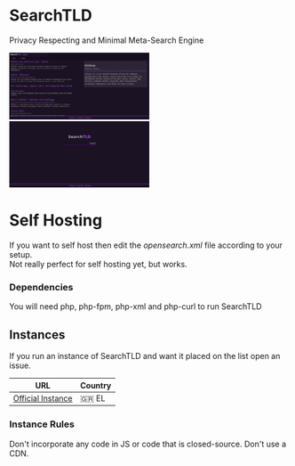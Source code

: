 # SearchTLD
Privacy Respecting and Minimal Meta-Search Engine

<img src="scr1.png" style="max-height: 50%; max-width: 50%;">
<img src="scr2.png" style="max-height: 50%; max-width: 50%;">

# Self Hosting
If you want to self host then edit the *opensearch.xml* file according to your setup. <br/>
Not really perfect for self hosting yet, but works.

### Dependencies
You will need php, php-fpm, php-xml and php-curl to run SearchTLD

## Instances

If you run an instance of SearchTLD and want it placed on the list open an issue.

| URL | Country |
| --- | --- |
| [Official Instance](https://search.schizo.gr) | 🇬🇷 EL |

### Instance Rules
Don't incorporate any code in JS or code that is closed-source.
Don't use a CDN.
